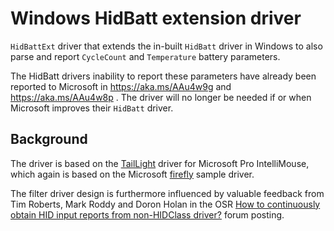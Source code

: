 # Windows HidBatt extension driver
`HidBattExt` driver that extends the in-built `HidBatt` driver in Windows to also parse and report `CycleCount` and `Temperature` battery parameters.

The HidBatt drivers inability to report these parameters have already been reported to Microsoft in https://aka.ms/AAu4w9g and https://aka.ms/AAu4w8p . The driver will no longer be needed if or when Microsoft improves their `HidBatt` driver.


## Background
The driver is based on the [TailLight](https://github.com/forderud/IntelliMouseDriver/tree/main/TailLight) driver for Microsoft Pro IntelliMouse, which again is based on the Microsoft [firefly](https://github.com/microsoft/Windows-driver-samples/tree/main/hid/firefly) sample driver.

The filter driver design is furthermore influenced by valuable feedback from Tim Roberts, Mark Roddy and Doron Holan in the OSR [How to continuously obtain HID input reports from non-HIDClass driver?](https://community.osr.com/t/how-to-continuously-obtain-hid-input-reports-from-non-hidclass-driver/59447/19) forum posting.
